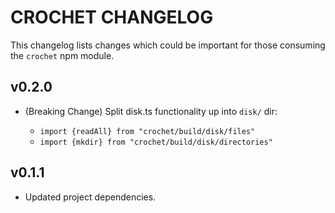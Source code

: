 
CROCHET CHANGELOG
=================

This changelog lists changes which could be important for 
those consuming the `crochet` npm module.

v0.2.0
------

  - (Breaking Change) Split disk.ts functionality up into 
    `disk/` dir:

    - `import {readAll} from "crochet/build/disk/files"`
    - `import {mkdir} from "crochet/build/disk/directories"` 


v0.1.1
------

  - Updated project dependencies.

